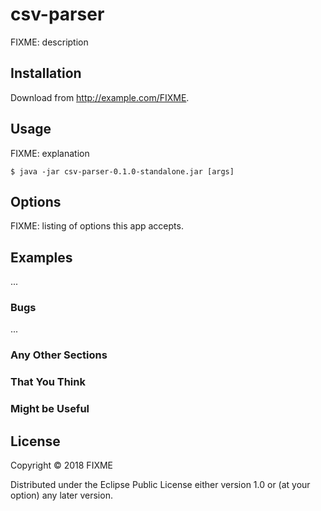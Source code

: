 # csv-parser

FIXME: description

## Installation

Download from http://example.com/FIXME.

## Usage

FIXME: explanation

    $ java -jar csv-parser-0.1.0-standalone.jar [args]

## Options

FIXME: listing of options this app accepts.

## Examples

...

### Bugs

...

### Any Other Sections
### That You Think
### Might be Useful

## License

Copyright © 2018 FIXME

Distributed under the Eclipse Public License either version 1.0 or (at
your option) any later version.
